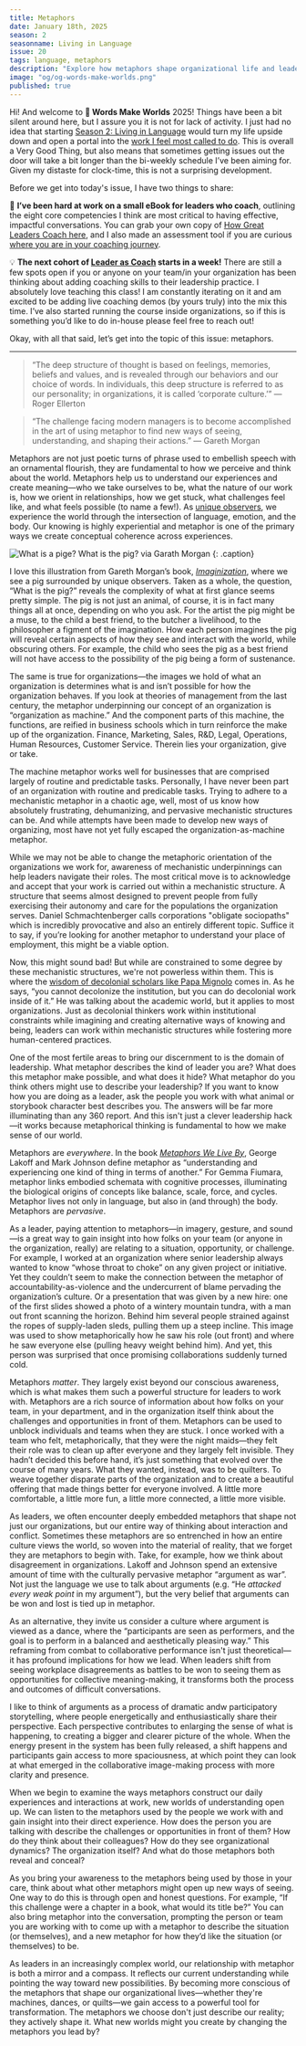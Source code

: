```yaml
---
title: Metaphors
date: January 18th, 2025
season: 2
seasonname: Living in Language
issue: 20
tags: language, metaphors
description: "Explore how metaphors shape organizational life and leadership effectiveness. Learn to recognize and harness the power of metaphorical thinking to transform workplace dynamics, improve team communication, and develop more conscious leadership practices. Part of the Words Make Worlds series on language and leadership."
image: "og/og-words-make-worlds.png"
published: true
---
```


Hi! And welcome to **💬 Words Make Worlds** 2025! Things have been a bit silent around here, but I assure you it is not for lack of activity. I just had no idea that starting [Season 2: Living in Language](https://methodandmatter.com/words-make-worlds/017/) would turn my life upside down and open a portal into the [work I feel most called to do](https://methodandmatter.com/the-becoming/014/). This is overall a Very Good Thing, but also means that sometimes getting issues out the door will take a bit longer than the bi-weekly schedule I’ve been aiming for. Given my distaste for clock-time, this is not a surprising development.

Before we get into today's issue, I have two things to share:

📘 **I’ve been hard at work on a small eBook for leaders who coach**, outlining the eight core competencies I think are most critical to having effective, impactful conversations. You can grab your own copy of [How Great Leaders Coach here](https://drive.google.com/file/d/1ncG0Ym1sj0BMt4gV_2sDjUEIXtjOE5Gx/view), and I also made an assessment tool if you are curious [where you are in your coaching journey](https://airtable.com/appvq6YQv8fkD42iX/pagPKWqlVctjvT30E/form).

💡 **The next cohort of [Leader as Coach](https://maven.com/andrea-mignolo/leader-as-coach) starts in a week!** There are still a few spots open if you or anyone on your team/in your organization has been thinking about adding coaching skills to their leadership practice. I absolutely love teaching this class! I am constantly iterating on it and am excited to be adding live coaching demos (by yours truly) into the mix this time. I’ve also started running the course inside organizations, so if this is something you’d like to do in-house please feel free to reach out!

Okay, with all that said, let’s get into the topic of this issue: metaphors.

---

> “The deep structure of thought is based on feelings, memories, beliefs and values, and is revealed through our behaviors and our choice of words. In individuals, this deep structure is referred to as our personality; in organizations, it is called ‘corporate culture.’” — Roger Ellerton

> “The challenge facing modern managers is to become accomplished in the art of using metaphor to find new ways of seeing, understanding, and shaping their actions.” — Gareth Morgan

Metaphors are not just poetic turns of phrase used to embellish speech with an ornamental flourish, they are fundamental to how we perceive and think about the world. Metaphors help us to understand our experiences and create meaning—who we take ourselves to be, what the nature of our work is, how we orient in relationships, how we get stuck, what challenges feel like, and what feels possible (to name a few!). As [unique observers](https://methodandmatter.com/words-make-worlds/017/), we experience the world through the intersection of language, emotion, and the body. Our knowing is highly experiential and metaphor is one of the primary ways we create conceptual coherence across experiences.

![What is a pige?](images/wmw/pig.jpg)
What is the pig? via Garath Morgan
{: .caption}

I love this illustration from Gareth Morgan’s book, _[Imaginization](https://www.amazon.com/Imaginization-Gareth-Morgan/dp/1576750264)_, where we see  a pig surrounded by unique observers. Taken as a whole, the question, “What is the pig?” reveals the complexity of what at first glance seems pretty simple. The pig is not just an animal, of course, it is in fact many things all at once, depending on who you ask. For the artist the pig might be a muse, to the child a best friend, to the butcher a livelihood, to the philosopher a figment of the imagination. How each person imagines the pig will reveal certain aspects of how they see and interact with the world, while obscuring others. For example, the child who sees the pig as a best friend will not have access to the possibility of the pig being a form of sustenance.

The same is true for organizations—the images we hold of what an organization is determines what is and isn’t possible for how the organization behaves. If you look at theories of management from the last century, the metaphor underpinning our concept of an organization is “organization as machine.” And the component parts of this machine, the functions, are reified in business schools which in turn reinforce the make up of the organization. Finance, Marketing, Sales, R&D, Legal, Operations, Human Resources, Customer Service. Therein lies your organization, give or take.

The machine metaphor works well for businesses that are comprised largely of routine and predictable tasks. Personally, I have never been part of an organization with routine and predicable tasks. Trying to adhere to a mechanistic metaphor in a chaotic age, well, most of us know how absolutely frustrating, dehumanizing, and pervasive mechanistic structures can be. And while attempts have been made to develop new ways of organizing, most have not yet fully escaped the organization-as-machine metaphor.

While we may not be able to change the metaphoric orientation of the organizations we work for, awareness of mechanistic underpinnings can help leaders navigate their roles. The most critical move is to  acknowledge and accept that your work is carried out within a mechanistic structure. A structure that seems almost designed to prevent people from fully exercising their autonomy and care for the populations the organization serves. Daniel Schmachtenberger calls corporations "obligate sociopaths" which is incredibly provocative and also an entirely different topic. Suffice it to say, if you’re looking for another metaphor to understand your place of employment, this might be a viable option.  

Now, this might sound bad! But while are constrained to some degree by these mechanistic structures, we're not powerless within them. This is where the [wisdom of decolonial scholars like Papa Mignolo](https://www.dukeupress.edu/on-decoloniality) comes in. As he says, “you cannot decolonize the institution, but you can do decolonial work inside of it.” He was talking about the academic world, but it applies to most organizations. Just as decolonial thinkers work within institutional constraints while imagining and creating alternative ways of knowing and being, leaders can work within mechanistic structures while fostering more human-centered practices.

One of the most fertile areas to bring our discernment to is the domain of leadership. What metaphor describes the kind of leader you are? What does this metaphor make possible, and what does it hide? What metaphor do you think others might use to describe your leadership? If you want to know how you are doing as a leader, ask the people you work with what animal or storybook character best describes you. The answers will be far more illuminating than any 360 report. And this isn't just a clever leadership hack—it works because metaphorical thinking is fundamental to how we make sense of our world.

Metaphors are _everywhere_.  In the book _[Metaphors We Live By](https://www.amazon.com/Metaphors-We-Live-George-Lakoff/dp/0226468011/ref=sr_1_1?crid=3GW9615LG5YSK&dib=eyJ2IjoiMSJ9.tE-eptaf3Nm5LcLLS9T934anAaR4kwQBA2LFJdnPYC9oewn3avLsRMUDs5zLzAm7ktMTUdA3jpsawpq23aRZANWP7VDkVl_n_TrdCr4XU2-n8GWVJaCCvwKK6MteHguKaWHdDKyM81bNvbthOHQUxxOM6sRiHE-1HNYmconVwyyA-ARnLatJMWaGXtKYNSJ_zpzgOh1GoNqeMsmXkhtBrAso7wrCncUVA2PUMSIpFw0.eeTCAAcmjuHT4FO31N05WMym139WXuOniKWH7R00PJQ&dib_tag=se&keywords=metaphors+we+live+by&qid=1737231084&s=books&sprefix=metaphors+we+live+by%2Cstripbooks%2C158&sr=1-1)_, George Lakoff and Mark Johnson define metaphor as “understanding and experiencing one kind of thing in terms of another.” For Gemma Fiumara, metaphor links embodied schemata with cognitive processes, illuminating the biological origins of concepts like balance, scale, force, and cycles. Metaphor lives not only in language, but also in (and through) the body. Metaphors are _pervasive_.

As a leader, paying attention to metaphors—in imagery, gesture, and sound—is a great way to gain insight into how folks on your team (or anyone in the organization, really) are relating to a situation, opportunity, or challenge. For example, I worked at an organization where senior leadership always wanted to know “whose throat to choke” on any given project or initiative. Yet they couldn’t seem to make the connection between the metaphor of accountability-as-violence and the undercurrent of blame pervading the organization’s culture. Or a presentation that was given by a new hire: one of the first slides showed a photo of a wintery mountain tundra, with a man out front scanning the horizon. Behind him several people strained against the ropes of supply-laden sleds, pulling them up a steep incline. This image was used to show metaphorically how he saw his role (out front) and where he saw everyone else (pulling heavy weight behind him). And yet, this person was surprised that once promising collaborations suddenly turned cold.

Metaphors _matter_. They largely exist beyond our conscious awareness, which is what makes them such a powerful structure for leaders to work with. Metaphors are a rich source of information about how folks on your team, in your department, and in the organization itself think about the challenges and opportunities in front of them. Metaphors can be used to unblock individuals and teams when they are stuck. I once worked with a team who felt, metaphorically, that they were the night maids—they felt their role was to clean up after everyone and they largely felt invisible. They hadn’t decided this before hand, it’s just something that evolved over the course of many years. What they wanted, instead, was to be quilters. To weave together disparate parts of the organization and to create a beautiful offering that made things better for everyone involved. A little more comfortable, a little more fun, a little more connected, a little more visible.

As leaders, we often encounter deeply embedded metaphors that shape not just our organizations, but our entire way of thinking about interaction and conflict. Sometimes these metaphors are so entrenched in how an entire culture views the world, so woven into the material of reality, that we forget they are metaphors to begin with. Take, for example, how we think about disagreement in organizations. Lakoff and Johnson spend an extensive amount of time with the culturally pervasive metaphor “argument as war”. Not just the language we use to talk about arguments (e.g. “He _attacked every weak point_ in my argument”), but the very belief that arguments can be won and lost is tied up in metaphor.

As an alternative, they invite us consider a culture where argument is viewed as a dance, where the “participants are seen as performers, and the goal is to perform in a balanced and aesthetically pleasing way.” This reframing from combat to collaborative performance isn't just theoretical— it has profound implications for how we lead. When leaders shift from seeing workplace disagreements as battles to be won to seeing them as opportunities for collective meaning-making, it transforms both the process and outcomes of difficult conversations.

I like to think of arguments as a process of dramatic andw participatory storytelling, where people energetically and enthusiastically share their perspective. Each perspective contributes to enlarging the sense of what is happening, to creating a bigger and clearer picture of the whole. When the energy present in the system has been fully released, a shift happens and participants gain access to more spaciousness, at which point they can look at what emerged in the collaborative image-making process with more clarity and presence.

When we begin to examine the ways metaphors construct our daily experiences and interactions at work, new worlds of understanding open up. We can listen to the metaphors used by the people we work with and gain insight into their direct experience. How does the person you are  talking with describe the challenges or opportunities in front of them? How do they think about their colleagues? How do they see organizational dynamics? The organization itself? And what do those metaphors both reveal and conceal?

As you bring your awareness to the metaphors being used by those in your care, think about what other metaphors might open up new ways of seeing. One way to do this is through open and honest questions. For example, “If this challenge were a chapter in a book, what would its title be?” You can also bring metaphor into the conversation, prompting the person or team you are working with to come up with a metaphor to describe the situation (or themselves), and a new metaphor for how they’d like the situation (or themselves) to be.

As leaders in an increasingly complex world, our relationship with metaphor is both a mirror and a compass. It reflects our current understanding while pointing the way toward new possibilities. By becoming more conscious of the metaphors that shape our organizational lives—whether they're machines, dances, or quilts—we gain access to a powerful tool for transformation. The metaphors we choose don't just describe our reality; they actively shape it. What new worlds might you create by changing the metaphors you lead by?
